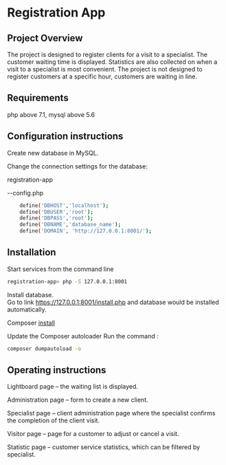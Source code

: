 # Registration App
## Project Overview	
The project is designed to register clients for a visit to a specialist. The customer waiting time is displayed.  Statistics are also collected on when a visit to a specialist is most convenient. The project is not designed to register customers at a specific hour, customers are waiting in line.
## Requirements
php above 7.1, mysql above 5.6
## Configuration instructions
Create new database in MySQL.

Change the connection settings for the database:

registration-app

--config.php

```bash
    define('DBHOST','localhost');
    define('DBUSER','root');
    define('DBPASS','root');
    define('DBNAME','database_name');
    define('DOMAIN', 'http://127.0.0.1:8001/');
```
## Installation
Start services from the command line
```bash
registration-app> php -S 127.0.0.1:8001 
```
Install database.  
Go to link https://127.0.0.1:8001/install.php and database would be installed automatically.

Composer [install]( https://getcomposer.org/download/)

Update the Composer autoloader 
Run the command :
```bash
composer dumpautoload -o
```
## Operating instructions
Lightboard page – the waiting list is displayed.

Administration page – form to create a new client.

Specialist page – client administration page where the specialist confirms the completion of the client visit.

Visitor page – page for a customer to adjust or cancel a visit.

Statistic page – customer service statistics, which can be filtered by specialist.








